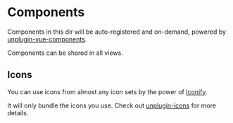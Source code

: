 # Components

Components in this dir will be auto-registered and on-demand, powered by [unplugin-vue-components](https://github.com/unplugin/unplugin-vue-components).

Components can be shared in all views.

## Icons

You can use icons from almost any icon sets by the power of [Iconify](https://iconify.design/).

It will only bundle the icons you use. Check out [unplugin-icons](https://github.com/unplugin/unplugin-icons) for more details.
